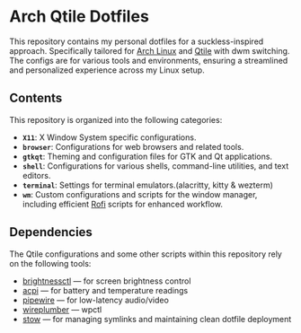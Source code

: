 # Arch Qtile Dotfiles

This repository contains my personal dotfiles for a suckless-inspired approach.
Specifically tailored for [Arch Linux](https://archlinux.org/) and
[Qtile](https://qtile.org/) with dwm switching.
The configs are for various tools and environments, ensuring
a streamlined and personalized experience across my Linux setup.

## Contents

This repository is organized into the following categories:

- **`X11`**: X Window System specific configurations.
- **`browser`**: Configurations for web browsers and related tools.
- **`gtkqt`**: Theming and configuration files for GTK and Qt applications.
- **`shell`**: Configurations for various shells, command-line utilities,
  and text editors.
- **`terminal`**: Settings for terminal emulators.(alacritty, kitty & wezterm)
- **`wm`**: Custom configurations and scripts for the window manager,
  including efficient [Rofi](https://github.com/davatorium/rofi)
  scripts for enhanced workflow.

## Dependencies

The Qtile configurations and some other scripts within this repository rely
on the following tools:

- [brightnessctl](https://github.com/Hummer12007/brightnessctl) — for screen
  brightness control
- [acpi](https://sourceforge.net/projects/acpiclient/) — for battery and
  temperature readings
- [pipewire](https://pipewire.org) — for low-latency audio/video
- [wireplumber](https://gitlab.freedesktop.org/pipewire/wireplumber) — wpctl
- [stow](https://www.gnu.org/software/stow/) — for managing symlinks and
  maintaining clean dotfile deployment
